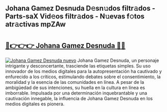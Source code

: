 ## Johana Gamez Desnuda D𝚎sn𝚞dos filtr𝚊dos - Parts-saX Vid𝚎os filtr𝚊dos - N𝚞evas f𝚘tos atr𝚊ctivas mpZAw

# <h2><a href="http://mb18qz.tromn.icu/?c=Johana+Gamez+Desnuda">🔗👉👉👉 Johana Gamez Desnuda 🔗🔗</a></h2>

[![Johana Gamez Desnuda nuevo](https://i.imgur.com/pEAQMta.gif)](http://mb18qz.tromn.icu/?c=Johana+Gamez+Desnuda)
Johana Gamez Desnuda, un personaje intrigante y desconcertante, trasciende las etiquetas simples. Su uso innovador de los medios digitales para la autopresentación ha cautivado y enfurecido a los críticos, estimulando debates sobre el consentimiento, la moralidad y la esencia de las comunidades en línea. A pesar de la ambigüedad de sus intenciones, su huella en la cultura en línea es imborrable. Impulsada por una determinación inquebrantable y una cautivación innegable, la influencia de Johana Gamez Desnuda en los medios digitales es pionera.
